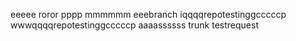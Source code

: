 eeeee
roror
pppp
mmmmmm
eeebranch
iqqqqrepotestinggcccccp
wwwqqqqrepotestinggcccccp
aaaassssss
trunk
testrequest